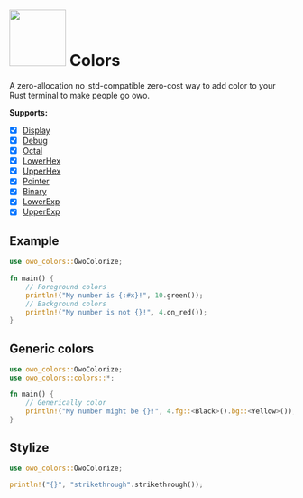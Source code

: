 # <img src="https://jam1.re/img/rust_owo.svg" height="100"> Colors

A zero-allocation no_std-compatible zero-cost way to add color to your Rust terminal to make people go owo.

**Supports:**

* [x] [Display](https://doc.rust-lang.org/std/fmt/trait.Display.html)
* [x] [Debug](https://doc.rust-lang.org/std/fmt/trait.Debug.html)
* [x] [Octal](https://doc.rust-lang.org/std/fmt/trait.Octal.html)
* [x] [LowerHex](https://doc.rust-lang.org/std/fmt/trait.LowerHex.html)
* [x] [UpperHex](https://doc.rust-lang.org/std/fmt/trait.UpperHex.html)
* [x] [Pointer](https://doc.rust-lang.org/std/fmt/trait.Pointer.html)
* [x] [Binary](https://doc.rust-lang.org/std/fmt/trait.Binary.html)
* [x] [LowerExp](https://doc.rust-lang.org/std/fmt/trait.LowerExp.html)
* [x] [UpperExp](https://doc.rust-lang.org/std/fmt/trait.UpperExp.html)

## Example
```rust
use owo_colors::OwoColorize;
 
fn main() {
    // Foreground colors
    println!("My number is {:#x}!", 10.green());
    // Background colors
    println!("My number is not {}!", 4.on_red());
}
```

## Generic colors
```rust
use owo_colors::OwoColorize;
use owo_colors::colors::*;

fn main() {
    // Generically color
    println!("My number might be {}!", 4.fg::<Black>().bg::<Yellow>());
}
```

## Stylize
```rust
use owo_colors::OwoColorize;

println!("{}", "strikethrough".strikethrough());
```
